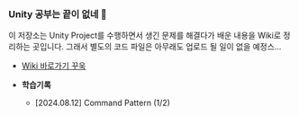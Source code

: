 ### Unity 공부는 끝이 없네 🤣

이 저장소는 Unity Project를 수행하면서 생긴 문제를 해결다가 배운 내용을 Wiki로 정리하는 곳입니다.
그래서 별도의 코드 파일은 아무래도 업로드 될 일이 없을 예정스...

- [Wiki 바로가기 꾸욱](https://github.com/cheona-thousand-man/Unity-myBasics-Wiki/wiki)

- **학습기록**
  - [2024.08.12] Command Pattern (1/2)